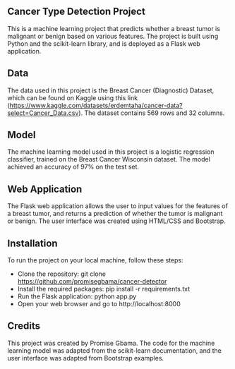 ## Cancer Type Detection Project
This is a machine learning project that predicts whether a breast tumor is malignant or benign based on various features. The project is built using Python and the scikit-learn library, and is deployed as a Flask web application.

## Data
The data used in this project is the Breast Cancer (Diagnostic) Dataset, which can be found on Kaggle using this link (https://www.kaggle.com/datasets/erdemtaha/cancer-data?select=Cancer_Data.csv). The dataset contains 569 rows and 32 columns.

## Model
The machine learning model used in this project is a logistic regression classifier, trained on the Breast Cancer Wisconsin dataset. The model achieved an accuracy of 97% on the test set.

## Web Application
The Flask web application allows the user to input values for the features of a breast tumor, and returns a prediction of whether the tumor is malignant or benign. The user interface was created using HTML/CSS and Bootstrap.

## Installation
To run the project on your local machine, follow these steps:

- Clone the repository: git clone https://github.com/promisegbama/cancer-detector
- Install the required packages: pip install -r requirements.txt
- Run the Flask application: python app.py
- Open your web browser and go to http://localhost:8000
## Credits
This project was created by Promise Gbama. The code for the machine learning model was adapted from the scikit-learn documentation, and the user interface was adapted from Bootstrap examples.
 
